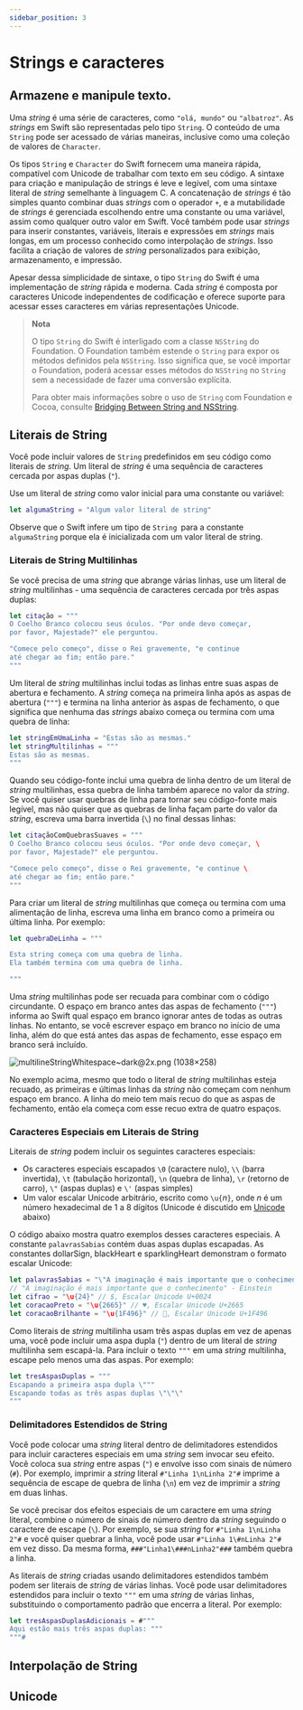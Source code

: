 ```yaml
---
sidebar_position: 3
---
```


# Strings e caracteres

## Armazene e manipule texto.

Uma *string* é uma série de caracteres, como `"olá, mundo"` ou `"albatroz"`. As *strings* em Swift são representadas pelo tipo `String`. O conteúdo de uma `String` pode ser acessado de várias maneiras, inclusive como uma coleção de valores de `Character`.

Os tipos `String` e `Character` do Swift fornecem uma maneira rápida, compatível com Unicode de trabalhar com texto em seu código. A sintaxe para criação e manipulação de strings é leve e legível, com uma sintaxe literal de *string* semelhante à linguagem C. A concatenação de *strings* é tão simples quanto combinar duas *strings* com o operador `+`, e a mutabilidade de *strings* é gerenciada escolhendo entre uma constante ou uma variável, assim como qualquer outro valor em Swift. Você também pode usar *strings* para inserir constantes, variáveis, literais e expressões em *strings* mais longas, em um processo conhecido como interpolação de *strings*. Isso facilita a criação de valores de *string* personalizados para exibição, armazenamento, e impressão.

Apesar dessa simplicidade de sintaxe, o tipo `String` do Swift é uma implementação de *string* rápida e moderna. Cada *string* é composta por caracteres Unicode independentes de codificação e oferece suporte para acessar esses caracteres em várias representações Unicode.

> **Nota**
>
> O tipo `String` do Swift é interligado com a classe `NSString` do Foundation. O Foundation também estende o `String` para expor os métodos definidos pela `NSString`. Isso significa que, se você importar o Foundation, poderá acessar esses métodos do `NSString` no `String` sem a necessidade de fazer uma conversão explícita.
>
> Para obter mais informações sobre o uso de `String` com Foundation e Cocoa, consulte [Bridging Between String and NSString](https://developer.apple.com/documentation/swift/string#2919514).

## Literais de String

Você pode incluir valores de `String` predefinidos em seu código como literais de *string*. Um literal de *string* é uma sequência de caracteres cercada por aspas duplas (`"`).

Use um literal de *string* como valor inicial para uma constante ou variável:

```swift
let algumaString = "Algum valor literal de string"
```

Observe que o Swift infere um tipo de `String `para a constante `algumaString` porque ela é inicializada com um valor literal de string.

### Literais de String Multilinhas

Se você precisa de uma *string* que abrange várias linhas, use um literal de *string* multilinhas - uma sequência de caracteres cercada por três aspas duplas:

```swift
let citação = """
O Coelho Branco colocou seus óculos. "Por onde devo começar,
por favor, Majestade?" ele perguntou.

"Comece pelo começo", disse o Rei gravemente, "e continue
até chegar ao fim; então pare."
"""
```

Um literal de *string* multilinhas inclui todas as linhas entre suas aspas de abertura e fechamento. A *string* começa na primeira linha após as aspas de abertura (`"""`) e termina na linha anterior às aspas de fechamento, o que significa que nenhuma das *strings* abaixo começa ou termina com uma quebra de linha:

```swift
let stringEmUmaLinha = "Estas são as mesmas."
let stringMultilinhas = """
Estas são as mesmas.
"""
```

Quando seu código-fonte inclui uma quebra de linha dentro de um literal de *string* multilinhas, essa quebra de linha também aparece no valor da *string*. Se você quiser usar quebras de linha para tornar seu código-fonte mais legível, mas não quiser que as quebras de linha façam parte do valor da *string*, escreva uma barra invertida (`\`) no final dessas linhas:

```swift
let citaçãoComQuebrasSuaves = """
O Coelho Branco colocou seus óculos. "Por onde devo começar, \
por favor, Majestade?" ele perguntou.

"Comece pelo começo", disse o Rei gravemente, "e continue \
até chegar ao fim; então pare."
"""
```

Para criar um literal de *string* multilinhas que começa ou termina com uma alimentação de linha, escreva uma linha em branco como a primeira ou última linha. Por exemplo:

```swift
let quebraDeLinha = """

Esta string começa com uma quebra de linha.
Ela também termina com uma quebra de linha.

"""
```

Uma *string* multilinhas pode ser recuada para combinar com o código circundante. O espaço em branco antes das aspas de fechamento (`"""`) informa ao Swift qual espaço em branco ignorar antes de todas as outras linhas. No entanto, se você escrever espaço em branco no início de uma linha, além do que está antes das aspas de fechamento, esse espaço em branco será incluído.

![multilineStringWhitespace~dark@2x.png (1038×258)](https://docs.swift.org/swift-book/images/multilineStringWhitespace~dark@2x.png)

No exemplo acima, mesmo que todo o literal de *string* multilinhas esteja recuado, as primeiras e últimas linhas da *string* não começam com nenhum espaço em branco. A linha do meio tem mais recuo do que as aspas de fechamento, então ela começa com esse recuo extra de quatro espaços.

### Caracteres Especiais em Literais de String

Literais de *string* podem incluir os seguintes caracteres especiais:

- Os caracteres especiais escapados `\0` (caractere nulo), `\\` (barra invertida), `\t` (tabulação horizontal), `\n` (quebra de linha), `\r` (retorno de carro), `\"` (aspas duplas) e `\'` (aspas simples)
- Um valor escalar Unicode arbitrário, escrito como `\u{`*n*`}`, onde *n* é um número hexadecimal de 1 a 8 dígitos (Unicode é discutido em [Unicode](#unicode) abaixo)

O código abaixo mostra quatro exemplos desses caracteres especiais. A constante `palavrasSabias` contém duas aspas duplas escapadas. As constantes dollarSign, blackHeart e sparklingHeart demonstram o formato escalar Unicode:

```swift
let palavrasSabias = "\"A imaginação é mais importante que o conhecimento\" - Einstein"
// "A imaginação é mais importante que o conhecimento" - Einstein
let cifrao = "\u{24}" // $, Escalar Unicode U+0024
let coracaoPreto = "\u{2665}" // ♥, Escalar Unicode U+2665
let coracaoBrilhante = "\u{1F496}" // 💖, Escalar Unicode U+1F496
```

Como literais de *string* multilinha usam três aspas duplas em vez de apenas uma, você pode incluir uma aspa dupla (`"`) dentro de um literal de *string* multilinha sem escapá-la. Para incluir o texto `"""` em uma *string* multilinha, escape pelo menos uma das aspas. Por exemplo:

```swift
let tresAspasDuplas = """
Escapando a primeira aspa dupla \"""
Escapando todas as três aspas duplas \"\"\"
"""
```

### Delimitadores Estendidos de String

Você pode colocar uma *string* literal dentro de delimitadores estendidos para incluir caracteres especiais em uma *string* sem invocar seu efeito. Você coloca sua *string* entre aspas (`"`) e envolve isso com sinais de número (`#`). Por exemplo, imprimir a *string* literal `#"Linha 1\nLinha 2"#` imprime a sequência de escape de quebra de linha (`\n`) em vez de imprimir a *string* em duas linhas.

Se você precisar dos efeitos especiais de um caractere em uma *string* literal, combine o número de sinais de número dentro da *string* seguindo o caractere de escape (`\`). Por exemplo, se sua *string* for `#"Linha 1\nLinha 2"#` e você quiser quebrar a linha, você pode usar `#"Linha 1\#nLinha 2"#` em vez disso. Da mesma forma, `###"Linha1\###nLinha2"###` também quebra a linha.

As literais de *string* criadas usando delimitadores estendidos também podem ser literais de *string* de várias linhas. Você pode usar delimitadores estendidos para incluir o texto `"""` em uma *string* de várias linhas, substituindo o comportamento padrão que encerra a literal. Por exemplo:

```swift
let tresAspasDuplasAdicionais = #"""
Aqui estão mais três aspas duplas: """
"""#
```

## Interpolação de String

## Unicode
